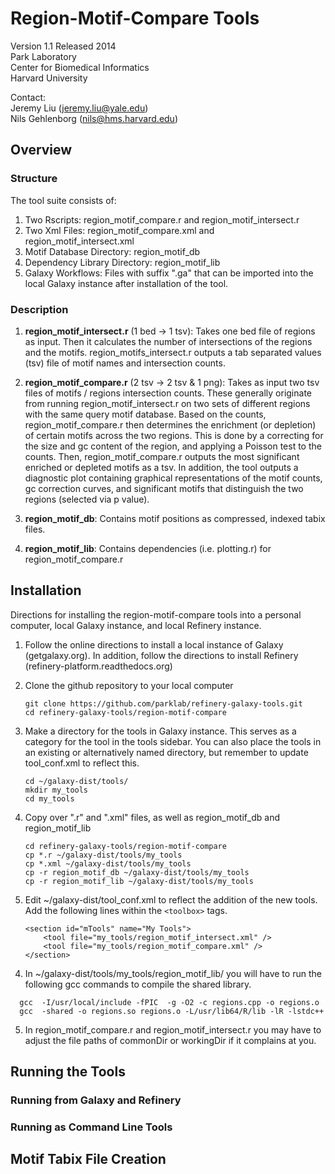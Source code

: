 # Region-Motif-Compare Tools
Version 1.1 Released 2014  
Park Laboratory  
Center for Biomedical Informatics  
Harvard University  

Contact:  
Jeremy Liu (jeremy.liu@yale.edu)  
Nils Gehlenborg (nils@hms.harvard.edu)

## Overview
### Structure
The tool suite consists of:

1. Two Rscripts: region_motif_compare.r and region_motif_intersect.r
2. Two Xml Files: region_motif_compare.xml and region_motif_intersect.xml
3. Motif Database Directory: region_motif_db
4. Dependency Library Directory: region_motif_lib
5. Galaxy Workflows: Files with suffix ".ga" that can be imported into the local
Galaxy instance after installation of the tool.

### Description
1. **region_motif_intersect.r** (1 bed -> 1 tsv): 
Takes one bed file of regions as input. Then it calculates
the number of intersections of the regions and the motifs. region_motifs_intersect.r
outputs a tab separated values (tsv) file of motif names and intersection counts.

2. **region_motif_compare.r** (2 tsv -> 2 tsv & 1 png): 
Takes as input two tsv files of motifs / regions intersection
counts. These generally originate from running region_motif_intersect.r on two sets
of different regions with the same query motif database. Based on the counts, 
region_motif_compare.r then determines the enrichment (or depletion) of certain
motifs across the two regions. This is done by a correcting for the size and gc
content of the region, and applying a Poisson test to the counts. 
Then, region_motif_compare.r outputs the most significant enriched or depleted
motifs as a tsv. In addition, the tool outputs a diagnostic plot containing
graphical representations of the motif counts, gc correction curves, and significant 
motifs that distinguish the two regions (selected via p value).

3. **region_motif_db**: Contains motif positions as compressed, indexed tabix files.

4. **region_motif_lib**: Contains dependencies (i.e. plotting.r) for region_motif_compare.r

## Installation
Directions for installing the region-motif-compare tools into a personal computer,
local Galaxy instance, and local Refinery instance.

1. Follow the online directions to install a local instance of Galaxy (getgalaxy.org).
In addition, follow the directions to install Refinery (refinery-platform.readthedocs.org)
2. Clone the github repository to your local computer
    ````
    git clone https://github.com/parklab/refinery-galaxy-tools.git
    cd refinery-galaxy-tools/region-motif-compare
    ````

3. Make a directory for the tools in Galaxy instance. This serves as a category
for the tool in the tools sidebar. You can also place the tools in an existing
or alternatively named directory, but remember to update tool_conf.xml to reflect this.
    ````
    cd ~/galaxy-dist/tools/
    mkdir my_tools
    cd my_tools
    ````

4. Copy over ".r" and ".xml" files, as well as region_motif_db and region_motif_lib
    ````
    cd refinery-galaxy-tools/region-motif-compare
    cp *.r ~/galaxy-dist/tools/my_tools
    cp *.xml ~/galaxy-dist/tools/my_tools
    cp -r region_motif_db ~/galaxy-dist/tools/my_tools
    cp -r region_motif_lib ~/galaxy-dist/tools/my_tools
    ````
    
5. Edit ~/galaxy-dist/tool_conf.xml to reflect the addition of the new tools.
Add the following lines within the `<toolbox>` tags.
    ````
    <section id="mTools" name="My Tools">  
        <tool file="my_tools/region_motif_intersect.xml" />  
        <tool file="my_tools/region_motif_compare.xml" />  
    </section>
    ````

4) In ~/galaxy-dist/tools/my_tools/region_motif_lib/ you will have to run the 
following gcc commands to compile the shared library.
```
  gcc  -I/usr/local/include -fPIC  -g -O2 -c regions.cpp -o regions.o
  gcc  -shared -o regions.so regions.o -L/usr/lib64/R/lib -lR -lstdc++
```
5) In region_motif_compare.r and region_motif_intersect.r you may have to
adjust the file paths of commonDir or workingDir if it complains at you.

## Running the Tools
### Running from Galaxy and Refinery

### Running as Command Line Tools

## Motif Tabix File Creation
